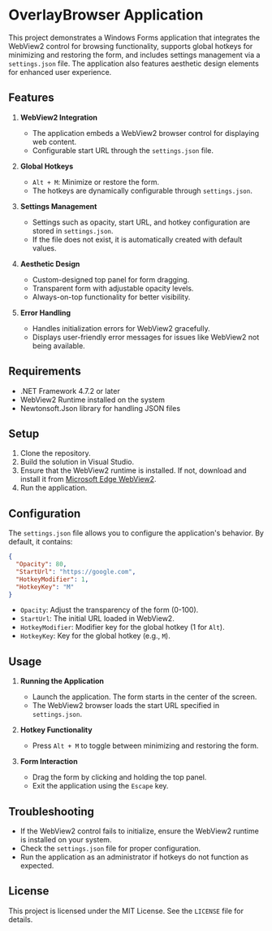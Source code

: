 # OverlayBrowser Application

This project demonstrates a Windows Forms application that integrates the WebView2 control for browsing functionality, supports global hotkeys for minimizing and restoring the form, and includes settings management via a `settings.json` file. The application also features aesthetic design elements for enhanced user experience.

## Features

1. **WebView2 Integration**
   - The application embeds a WebView2 browser control for displaying web content.
   - Configurable start URL through the `settings.json` file.

2. **Global Hotkeys**
   - `Alt + M`: Minimize or restore the form.
   - The hotkeys are dynamically configurable through `settings.json`.

3. **Settings Management**
   - Settings such as opacity, start URL, and hotkey configuration are stored in `settings.json`.
   - If the file does not exist, it is automatically created with default values.

4. **Aesthetic Design**
   - Custom-designed top panel for form dragging.
   - Transparent form with adjustable opacity levels.
   - Always-on-top functionality for better visibility.

5. **Error Handling**
   - Handles initialization errors for WebView2 gracefully.
   - Displays user-friendly error messages for issues like WebView2 not being available.

## Requirements

- .NET Framework 4.7.2 or later
- WebView2 Runtime installed on the system
- Newtonsoft.Json library for handling JSON files

## Setup

1. Clone the repository.
2. Build the solution in Visual Studio.
3. Ensure that the WebView2 runtime is installed. If not, download and install it from [Microsoft Edge WebView2](https://developer.microsoft.com/en-us/microsoft-edge/webview2/).
4. Run the application.

## Configuration

The `settings.json` file allows you to configure the application's behavior. By default, it contains:

```json
{
  "Opacity": 80,
  "StartUrl": "https://google.com",
  "HotkeyModifier": 1,
  "HotkeyKey": "M"
}
```

- `Opacity`: Adjust the transparency of the form (0-100).
- `StartUrl`: The initial URL loaded in WebView2.
- `HotkeyModifier`: Modifier key for the global hotkey (1 for `Alt`).
- `HotkeyKey`: Key for the global hotkey (e.g., `M`).

## Usage

1. **Running the Application**
   - Launch the application. The form starts in the center of the screen.
   - The WebView2 browser loads the start URL specified in `settings.json`.

2. **Hotkey Functionality**
   - Press `Alt + M` to toggle between minimizing and restoring the form.

3. **Form Interaction**
   - Drag the form by clicking and holding the top panel.
   - Exit the application using the `Escape` key.

## Troubleshooting

- If the WebView2 control fails to initialize, ensure the WebView2 runtime is installed on your system.
- Check the `settings.json` file for proper configuration.
- Run the application as an administrator if hotkeys do not function as expected.

## License

This project is licensed under the MIT License. See the `LICENSE` file for details.

